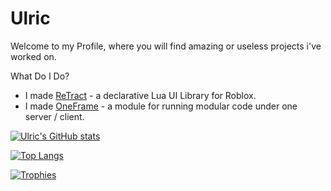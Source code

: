 # Ulric

Welcome to my Profile, where you will find amazing or useless projects i've worked on.

What Do I Do?
- I made [ReTract](https://daulric.github.io/retract) - a declarative Lua UI Library for Roblox.
- I made [OneFrame](https://daulric.github.io/OneFrame) - a module for running modular code under one server / client.

[![Ulric's GitHub stats](https://github-readme-stats.vercel.app/api?username=daulric&show_icons=true&layout=compact&theme=dark)](https://github.com/daulric)

[![Top Langs](https://github-readme-stats.vercel.app/api/top-langs/?username=stuyy&layout=compact&theme=dark)](https://github.com/daulric)

[![Trophies](https://github-profile-trophy.vercel.app/?username=daulric&theme=onedark)](https://github.com/daulric)

